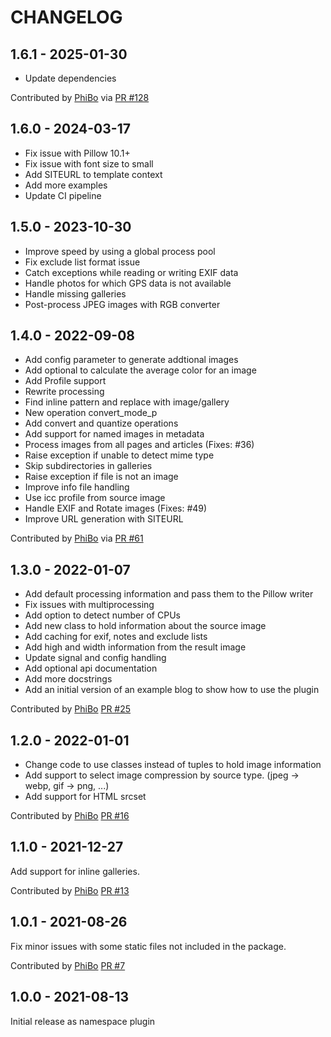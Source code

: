 CHANGELOG
=========

1.6.1 - 2025-01-30
------------------

* Update dependencies

Contributed by [PhiBo](https://github.com/phibos) via [PR #128](https://github.com/pelican-plugins/photos/pull/128/)


1.6.0 - 2024-03-17
------------------

* Fix issue with Pillow 10.1+
* Fix issue with font size to small
* Add SITEURL to template context
* Add more examples
* Update CI pipeline

1.5.0 - 2023-10-30
------------------

* Improve speed by using a global process pool
* Fix exclude list format issue
* Catch exceptions while reading or writing EXIF data
* Handle photos for which GPS data is not available
* Handle missing galleries
* Post-process JPEG images with RGB converter

1.4.0 - 2022-09-08
------------------

- Add config parameter to generate addtional images
- Add optional to calculate the average color for an image
- Add Profile support
- Rewrite processing
- Find inline pattern and replace with image/gallery
- New operation convert_mode_p
- Add convert and quantize operations
- Add support for named images in metadata
- Process images from all pages and articles (Fixes: #36)
- Raise exception if unable to detect mime type
- Skip subdirectories in galleries
- Raise exception if file is not an image
- Improve info file handling
- Use icc profile from source image
- Handle EXIF and Rotate images (Fixes: #49)
- Improve URL generation with SITEURL

Contributed by [PhiBo](https://github.com/phibos) via [PR #61](https://github.com/pelican-plugins/photos/pull/61/)


1.3.0 - 2022-01-07
------------------

- Add default processing information and pass them to the Pillow writer
- Fix issues with multiprocessing
- Add option to detect number of CPUs
- Add new class to hold information about the source image
- Add caching for exif, notes and exclude lists
- Add high and width information from the result image
- Update signal and config handling
- Add optional api documentation
- Add more docstrings
- Add an initial version of an example blog to show how to use the plugin

Contributed by [PhiBo](https://github.com/phibos) [PR #25](https://github.com/pelican-plugins/photos/pull/25/)


1.2.0 - 2022-01-01
------------------

- Change code to use classes instead of tuples to hold image information
- Add support to select image compression by source type. (jpeg -> webp, gif -> png, ...)
- Add support for HTML srcset

Contributed by [PhiBo](https://github.com/phibos) [PR #16](https://github.com/pelican-plugins/photos/pull/16/)


1.1.0 - 2021-12-27
------------------

Add support for inline galleries.

Contributed by [PhiBo](https://github.com/phibos) [PR #13](https://github.com/pelican-plugins/photos/pull/13/)


1.0.1 - 2021-08-26
------------------

Fix minor issues with some static files not included in the package.

Contributed by [PhiBo](https://github.com/phibos) [PR #7](https://github.com/pelican-plugins/photos/pull/7/)


1.0.0 - 2021-08-13
------------------

Initial release as namespace plugin
